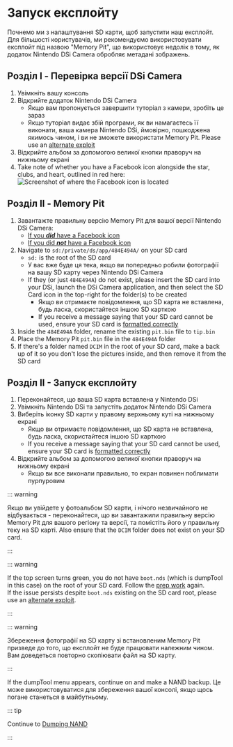 # Запуск експлойту

Почнемо ми з налаштування SD карти, щоб запустити наш експлойт. Для більшості користувачів, ми рекомендуємо використовувати експлойт під назвою "Memory Pit", що використовує недолік в тому, як додаток Nintendo DSi Camera обробляє метадані зображень.

## Розділ I - Перевірка версії DSi Camera

1. Увімкніть вашу консоль
2. Відкрийте додаток Nintendo DSi Camera
   - Якщо вам пропонується завершити туторіал з камери, зробіть це зараз
   - Якщо туторіал видає збій програми, як ви намагаєтесь її виконати, ваша камера Nintendo DSi, ймовірно, пошкоджена якимось чином, і ви не зможете використати Memory Pit. Please use an [alternate exploit](alternate-exploits.html)
3. Відкрийте альбом за допомогою великої кнопки праворуч на нижньому екрані
4. Take note of whether you have a Facebook icon alongside the star, clubs, and heart, outlined in red here:
   ![Screenshot of where the Facebook icon is located](/assets/images/facebook-check.png)

## Розділ ІІ - Memory Pit

1. Завантажте правильну версію Memory Pit для вашої версії Nintendo DSi Camera:
   - [If you _**did**_ have a Facebook icon](/assets/files/memory_pit/768_1024/pit.bin)
   - [If you did _**not**_ have a Facebook icon](/assets/files/memory_pit/256/pit.bin)
2. Navigate to `sd:/private/ds/app/484E494A/` on your SD card
   - `sd:` is the root of the SD card
   - У вас вже буде ця тека, якщо ви попередньо робили фотографії на вашу SD карту через Nintendo DSi Camera
   - If they (or just `484E494A`) do not exist, please insert the SD card into your DSi, launch the DSi Camera application, and then select the SD Card icon in the top-right for the folder(s) to be created
     - Якщо ви отримаєте повідомлення, що SD карта не вставлена, будь ласка, скористайтеся іншою SD карткою
     - If you receive a message saying that your SD card cannot be used, ensure your SD card is [formatted correctly](sd-card-setup.html)
3. Inside the `484E494A` folder, rename the existing `pit.bin` file to `tip.bin`
4. Place the Memory Pit `pit.bin` file in the `484E494A` folder
5. If there's a folder named `DCIM` in the root of your SD card, make a back up of it so you don't lose the pictures inside, and then remove it from the SD card

## Розділ ІІ - Запуск експлойту

1. Переконайтеся, що ваша SD карта вставлена у Nintendo DSi
2. Увімкніть Nintendo DSi та запустіть додаток Nintendo DSi Camera
3. Виберіть іконку SD карти у правому верхньому куті на нижньому екрані
   - Якщо ви отримаєте повідомлення, що SD карта не вставлена, будь ласка, скористайтеся іншою SD карткою
   - If you receive a message saying that your SD card cannot be used, ensure your SD card is [formatted correctly](sd-card-setup.html)
4. Відкрийте альбом за допомогою великої кнопки праворуч на нижньому екрані
   - Якщо ви все виконали правильно, то екран повинен поблимати пурпуровим

::: warning

Якщо ви увійдете у фотоальбом SD карти, і нічого незвичайного не відбувається - переконайтеся, що ви завантажили правильну версію Memory Pit для вашого регіону та версії, та помістіть його у правильну теку на SD карті. Also ensure that the `DCIM` folder does not exist on your SD card.

:::

::: warning

If the top screen turns green, you do not have `boot.nds` (which is dumpTool in this case) on the root of your SD card. Follow the [prep work](get-started.html#section-i-prep-work) again.  
If the issue persists despite `boot.nds` existing on the SD card root, please use an [alternate exploit](alternate-exploits.html).

:::

::: warning

Збереження фотографії на SD карту зі встановленим Memory Pit призведе до того, що експлойт не буде працювати належним чином. Вам доведеться повторно скопіювати файл на SD карту.

:::

If the dumpTool menu appears, continue on and make a NAND backup. Це може використовуватися для збереження вашої консолі, якщо щось погане станеться в майбутньому.

::: tip

Continue to [Dumping NAND](dumping-nand.html)

:::
